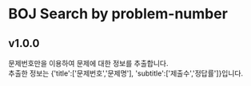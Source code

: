 # BOJ Search by problem-number

## v1.0.0
문제번호만을 이용하여 문제에 대한 정보를 추출합니다.  
추출한 정보는 {'title':['문제번호','문제명'], 'subtitle':['제출수','정답률']}입니다.
